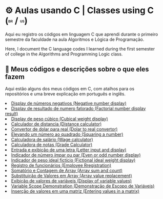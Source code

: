<h1>⚙️ Aulas usando C | Classes using C (<sup><sub><b><span style="font-size: 10px; font-family: Arial, sans-serif;">BR</span></b></sub></sup> / <sup><sub><b><span style="font-size: 10px; font-family: Arial, sans-serif;">US</span></b></sub></sup>)</h1>

  <p>Aqui eu registro os códigos em linguagem C que aprendi durante o primeiro semestre da faculdade na aula Algoritmos e Lógica de Programação.</p>
  <p>Here, I document the C language codes I learned during the first semester of college in the Algorithms and Programming Logic class.</p>
  
<h2>📌 Meus códigos e descrições sobre o que eles fazem</h2>
  <p>Aqui estão alguns dos meus códigos em C, com atalhos para os repositórios e uma breve explicação em português e inglês.</p>
  <li><a href="https://github.com/gabriellatcc/Classes-in-C/tree/main/codes/negativenum">Display de números negativos (Negative number display)</a></li>
  <li><a href="https://github.com/gabriellatcc/Classes-in-C/tree/main/codes/factorial"> Display de resultado de numero fatorado (Factorial number display result)</a></li>
  <li><a href="https://github.com/gabriellatcc/Classes-in-C/tree/main/codes/cubicalweight">Display de peso cúbico (Cubical weight display)</a></li>
  <li><a href="https://github.com/gabriellatcc/Classes-in-C/tree/main/codes/distance">Calculador de distancia (Distance calculator)</a></li>
  <li><a href="https://github.com/gabriellatcc/Classes-in-C/tree/main/codes/dollartoreal">Convertor de dolar para real (Dolar to real convertor)</a></li>
  <li><a href="https://github.com/gabriellatcc/Classes-in-C/blob/main/codes/numbersquare/">Elevando um número ao quadrado (Squaring a number)</a></li>
  <li><a href="https://github.com/gabriellatcc/Classes-in-C/blob/main/codes/wagecalculator/">Calculadora de salário (Wage calculator)</a></li>
  <li><a href="https://github.com/gabriellatcc/Classes-in-C/blob/main/codes/gradecalculator/">Calculadora de notas (Grade Calculator)</a></li>
  <li><a href="https://github.com/gabriellatcc/Classes-in-C/blob/main/codes/letter/">Entrada e exibição de uma letra (Letter input and display)</a></li>
  <li><a href="https://github.com/gabriellatcc/Classes-in-C/blob/main/codes/evenorodd/">Indicador de número ímpar ou par (Even or odd number display)</a></li>
  <li><a href="https://github.com/gabriellatcc/Classes-in-C/blob/main/codes/idealweight/">Indicador de peso ideal fictício (Fictional ideal weight display)</a></li>
  <li><a href="https://github.com/gabriellatcc/Classes-in-C/blob/main/codes/employeeregistration/">Registro de funcionários (Employee Rregistration)</a></li>
  <li><a href="https://github.com/gabriellatcc/Classes-in-C/blob/main/codes/arraysumandcount/">Somatório e Contagem de Array (Array sum and count)</a></li>
  <li><a href="https://github.com/gabriellatcc/Classes-in-C/blob/main/codes/arrayreplace/">Substituição de Valores em Array (Array value replacement)</a></li>
  <li><a href="https://github.com/gabriellatcc/Classes-in-C/blob/main/codes/displayvalues/">Exibição de valores de variáveis (Display of variable values)</a></li>
  <li><a href="https://github.com/gabriellatcc/Classes-in-C/blob/main/codes/scopedemo/">Variable Scope Demonstration (Demonstração de Escopo de Variáveis)</a></li>
  <li><a href="https://github.com/gabriellatcc/Classes-in-C/blob/main/codes/entermatrix/">Inserção de valores em uma matriz (Entering values in a matrix)</a></li>
